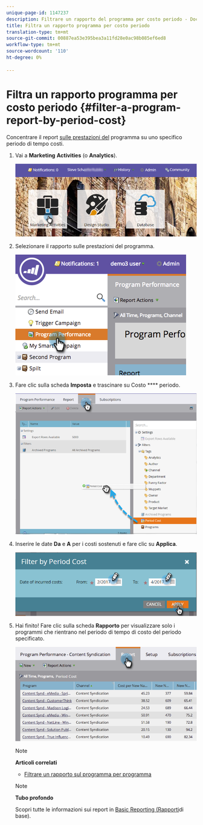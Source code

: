```yaml
---
unique-page-id: 1147237
description: Filtrare un rapporto del programma per costo periodo - Documenti Marketo - Documentazione del prodotto
title: Filtra un rapporto programma per costo periodo
translation-type: tm+mt
source-git-commit: 00887ea53e395bea3a11fd28e0ac98b085ef6ed8
workflow-type: tm+mt
source-wordcount: '110'
ht-degree: 0%

---
```



# Filtra un rapporto programma per costo periodo {#filter-a-program-report-by-period-cost}

Concentrare il report [sulle prestazioni del](create-a-program-performance-report.md) programma su uno specifico periodo di tempo costi.

1. Vai a **Marketing** **Activities** (o **Analytics**).

   ![](assets/login-marketing-activities-1.png)

1. Selezionare il rapporto sulle prestazioni del programma.

   ![](assets/image2014-9-23-16-3a22-3a52.png)

1. Fare clic sulla scheda **Imposta** e trascinare su Costo **** periodo.

   ![](assets/lm-86194-1.png)

1. Inserire le date **Da** e **A** per i costi sostenuti e fare clic su **Applica**.

   ![](assets/lm-86194-2a-hands.png)

1. Hai finito! Fare clic sulla scheda **Rapporto** per visualizzare solo i programmi che rientrano nel periodo di tempo di costo del periodo specificato.

   ![](assets/lm-86194-report-tab.png)

   >[!NOTE]
   >
   >**Articoli correlati**
   >
   >    
   >    
   >    * [Filtrare un rapporto sul programma per programma](filter-a-program-report-by-program.md)


   >[!NOTE]
   >
   >**Tubo profondo**
   >
   >
   >Scopri tutte le informazioni sui report in [Basic Reporting (Rapporti](http://docs.marketo.com/display/docs/basic+reporting)di base).


